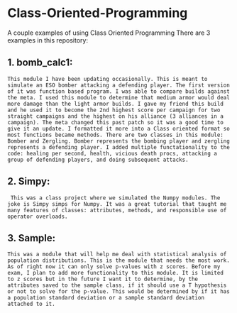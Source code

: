 # Class-Oriented-Programming
A couple examples of using Class Oriented Programming
There are 3 examples in this repository:
  ## 1. bomb_calc1:
    This module I have been updating occasionally. This is meant to simulate an ESO bomber attacking a defending player. The first version of it was function based program. I was able to compare builds against the meta. I used this module to determine that medium armor would deal more damage than the light armor builds. I gave my friend this build and he used it to become the 2nd highest score per campaign for two straight campaigns and the highest on his alliance (3 alliances in a campaign). The meta changed this past patch so it was a good time to give it an update. I formatted it more into a Class oriented format so most functions became methods. There are two classes in this module: Bomber and Zergling. Bomber represents the bombing player and zergling represents a defending player. I added multiple functationality to the code: healing per second, health, vicious death procs, attacking a group of defending players, and doing subsequent attacks.
  ## 2. Simpy:
     This was a class project where we simulated the Numpy modules. The joke is Simpy simps for Numpy. It was a great tutorial that taught me many features of classes: attributes, methods, and responsible use of operator overloads.
  ## 3. Sample:
    This was a module that will help me deal with statistical analysis of population distributions. This is the module that needs the most work. As of right now it can only solve p-values with z scores. Before my exam, I plan to add more functionality to this module. It is limited to z scores but in the future I want it to determine, by the attributes saved to the sample class, if it should use a T hypothesis or not to solve for the p-value. This would be determined by if it has a population standard deviation or a sample standard deviation attached to it.
